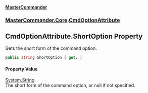 #### [MasterCommander](MasterCommander.md 'MasterCommander')
### [MasterCommander.Core](MasterCommander.md#MasterCommander.Core 'MasterCommander.Core').[CmdOptionAttribute](CmdOptionAttribute.md 'MasterCommander.Core.CmdOptionAttribute')

## CmdOptionAttribute.ShortOption Property

Gets the short form of the command option.

```csharp
public string ShortOption { get; }
```

#### Property Value
[System.String](https://docs.microsoft.com/en-us/dotnet/api/System.String 'System.String')  
The short form of the command option, or null if not specified.